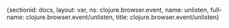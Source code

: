 {sectionid: docs, layout: var, ns: clojure.browser.event, name: unlisten, full-name: clojure.browser.event/unlisten,
  title: clojure.browser.event/unlisten}
